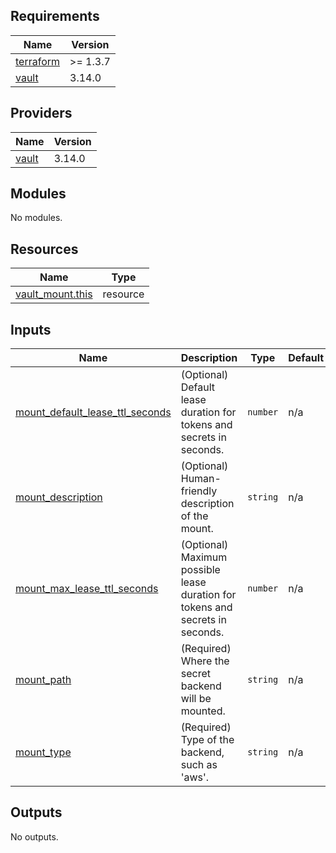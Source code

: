 <!-- BEGIN_TF_DOCS -->
## Requirements

| Name | Version |
|------|---------|
| <a name="requirement_terraform"></a> [terraform](#requirement\_terraform) | >= 1.3.7 |
| <a name="requirement_vault"></a> [vault](#requirement\_vault) | 3.14.0 |

## Providers

| Name | Version |
|------|---------|
| <a name="provider_vault"></a> [vault](#provider\_vault) | 3.14.0 |

## Modules

No modules.

## Resources

| Name | Type |
|------|------|
| [vault_mount.this](https://registry.terraform.io/providers/hashicorp/vault/3.14.0/docs/resources/mount) | resource |

## Inputs

| Name | Description | Type | Default | Required |
|------|-------------|------|---------|:--------:|
| <a name="input_mount_default_lease_ttl_seconds"></a> [mount\_default\_lease\_ttl\_seconds](#input\_mount\_default\_lease\_ttl\_seconds) | (Optional) Default lease duration for tokens and secrets in seconds. | `number` | n/a | yes |
| <a name="input_mount_description"></a> [mount\_description](#input\_mount\_description) | (Optional) Human-friendly description of the mount. | `string` | n/a | yes |
| <a name="input_mount_max_lease_ttl_seconds"></a> [mount\_max\_lease\_ttl\_seconds](#input\_mount\_max\_lease\_ttl\_seconds) | (Optional) Maximum possible lease duration for tokens and secrets in seconds. | `number` | n/a | yes |
| <a name="input_mount_path"></a> [mount\_path](#input\_mount\_path) | (Required) Where the secret backend will be mounted. | `string` | n/a | yes |
| <a name="input_mount_type"></a> [mount\_type](#input\_mount\_type) | (Required) Type of the backend, such as 'aws'. | `string` | n/a | yes |

## Outputs

No outputs.
<!-- END_TF_DOCS -->